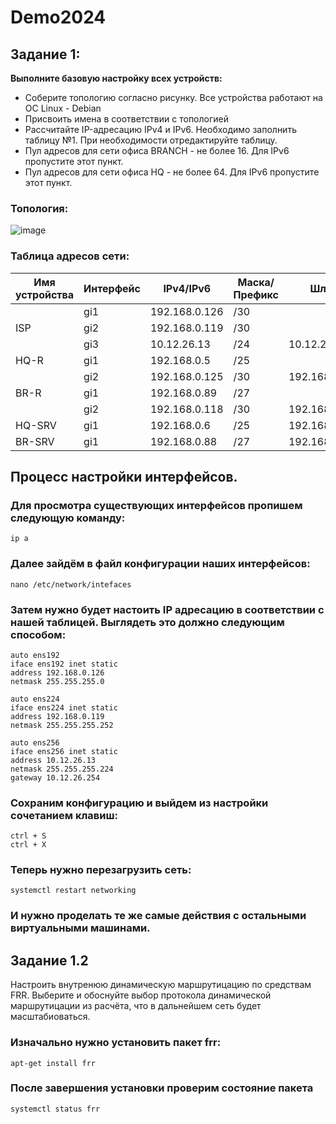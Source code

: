 # Demo2024
## Задание 1:
__Выполните базовую настройку всех устройств:__
- Соберите топологию согласно рисунку. Все устройства работают на OC Linux - Debian
- Присвоить имена в соответствии с топологией
- Рассчитайте IP-адресацию IPv4 и IPv6. Необходимо заполнить таблицу №1. При необходимости отредактируйте таблицу.
- Пул адресов для сети офиса BRANCH - не более 16. Для IPv6 пропустите этот пункт.
- Пул адресов для сети офиса HQ - не более 64. Для IPv6 пропустите этот пункт.
### Топология:
![image](https://github.com/Gogol15/demo2024/assets/79337104/51b36e26-b2b1-4eb3-9f1c-9eb4fe1913c5)

### Таблица адресов сети:
| Имя устройства | Интерфейс |   IPv4/IPv6   | Маска/Префикс |      Шлюз      |
| -------------- | --------- | ------------- | ------------- | -------------- |
|                | gi1       | 192.168.0.126 | /30           |                |
| ISP            | gi2       | 192.168.0.119 | /30           |                |
|                | gi3       | 10.12.26.13   | /24           | 10.12.26.254   |
| HQ-R           | gi1       | 192.168.0.5   | /25           |                |
|                | gi2       | 192.168.0.125 | /30           | 192.168.0.126  |
| BR-R           | gi1       | 192.168.0.89  | /27           |                |
|                | gi2       | 192.168.0.118 | /30           | 192.168.0.119  |
| HQ-SRV         | gi1       | 192.168.0.6   | /25           | 192.168.0.5    |
| BR-SRV         | gi1       | 192.168.0.88  | /27           | 192.168.0.89   |

## Процесс настройки интерфейсов.
### Для просмотра существующих интерфейсов пропишем следующую команду: 
~~~
ip a
~~~
### Далее зайдём в файл конфигурации наших интерфейсов:
~~~
nano /etc/network/intefaces
~~~
### Затем нужно будет настоить IP адресацию в соответствии с нашей таблицей. Выглядеть это должно следующим способом:
~~~
auto ens192
iface ens192 inet static
address 192.168.0.126
netmask 255.255.255.0

auto ens224
iface ens224 inet static
address 192.168.0.119
netmask 255.255.255.252

auto ens256
iface ens256 inet static
address 10.12.26.13
netmask 255.255.255.224
gateway 10.12.26.254
~~~
### Сохраним конфигурацию и выйдем из настройки сочетанием клавиш:
~~~
ctrl + S
ctrl + X
~~~
### Теперь нужно перезагрузить сеть:
~~~
systemctl restart networking
~~~
### И нужно проделать те же самые действия с остальными виртуальными машинами.
## Задание 1.2
Настроить внутренюю динамическую маршрутицацию по средствам FRR. Выберите и обоснуйте выбор протокола динамической маршрутицации из расчёта, что в дальнейшем сеть будет масштабиоваться.
### Изначально нужно установить пакет frr:
~~~
apt-get install frr
~~~
### После завершения установки проверим состояние пакета
~~~
systemctl status frr
~~~
